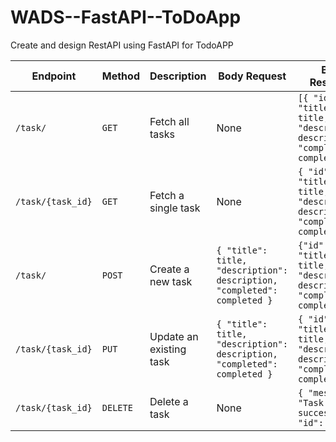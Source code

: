 # WADS--FastAPI--ToDoApp
Create and design RestAPI using FastAPI for TodoAPP

| Endpoint        | Method   | Description           | Body Request                                             | Body Response                                          |
|-----------------|----------|-----------------------|----------------------------------------------------------|--------------------------------------------------------|
| `/task/`        | `GET`    | Fetch all tasks       | None                                                     | `[{ "id": id, "title": title, "description": description, "completed": completed }]` |
| `/task/{task_id}` | `GET`    | Fetch a single task   | None                                                     | `{ "id": id, "title": title, "description": description, "completed": completed }`  |
| `/task/`        | `POST`   | Create a new task     | `{ "title": title, "description": description, "completed": completed }` | `{"id": id, "title": title, "description": description, "completed": completed}` |
| `/task/{task_id}` | `PUT`    | Update an existing task | `{ "title": title, "description": description, "completed": completed }` | `{ "id": id, "title": title, "description": description, "completed": completed }` |
| `/task/{task_id}` | `DELETE` | Delete a task         | None                                                     | `{ "message": "Task deleted successfully", "id": id }` |
